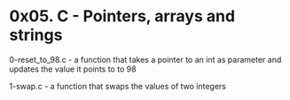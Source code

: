# 0x05. C - Pointers, arrays and strings

0-reset_to_98.c - a function that takes a pointer to an int as parameter and updates the value it points to to 98

1-swap.c - a function that swaps the values of two integers
